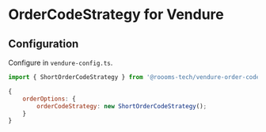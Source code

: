 # OrderCodeStrategy for Vendure

## Configuration

Configure in `vendure-config.ts`.

```js
import { ShortOrderCodeStrategy } from '@roooms-tech/vendure-order-code-strategy';

{
    orderOptions: {
        orderCodeStrategy: new ShortOrderCodeStrategy();
    }
}
```
